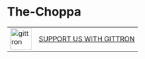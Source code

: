 # The-Choppa
<table border="0"><tr>  <td><a href="https://gittron.me/bots/0xc4d52077ac73eef8eb199b9f5738c41a"><img src="https://s3.amazonaws.com/od-flat-svg/0xc4d52077ac73eef8eb199b9f5738c41a.png" alt="gittron" width="50"/></a></td><td><a href="https://gittron.me/bots/0xc4d52077ac73eef8eb199b9f5738c41a">SUPPORT US WITH GITTRON</a></td></tr></table>
